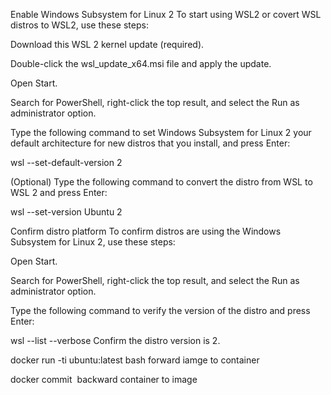 Enable Windows Subsystem for Linux 2
To start using WSL2 or covert WSL distros to WSL2, use these steps:

Download this WSL 2 kernel update (required).

Double-click the wsl_update_x64.msi file and apply the update.

Open Start.

Search for PowerShell, right-click the top result, and select the Run as administrator option.

Type the following command to set Windows Subsystem for Linux 2 your default architecture for new distros that you install, and press Enter:

wsl --set-default-version 2

(Optional) Type the following command to convert the distro from WSL to WSL 2 and press Enter:

wsl --set-version Ubuntu 2


Confirm distro platform
To confirm distros are using the Windows Subsystem for Linux 2, use these steps:

Open Start.

Search for PowerShell, right-click the top result, and select the Run as administrator option.

Type the following command to verify the version of the distro and press Enter:

wsl --list --verbose
Confirm the distro version is 2.


docker run -ti ubuntu:latest bash   forward iamge to container

docker commit <image id>   backward container to image
